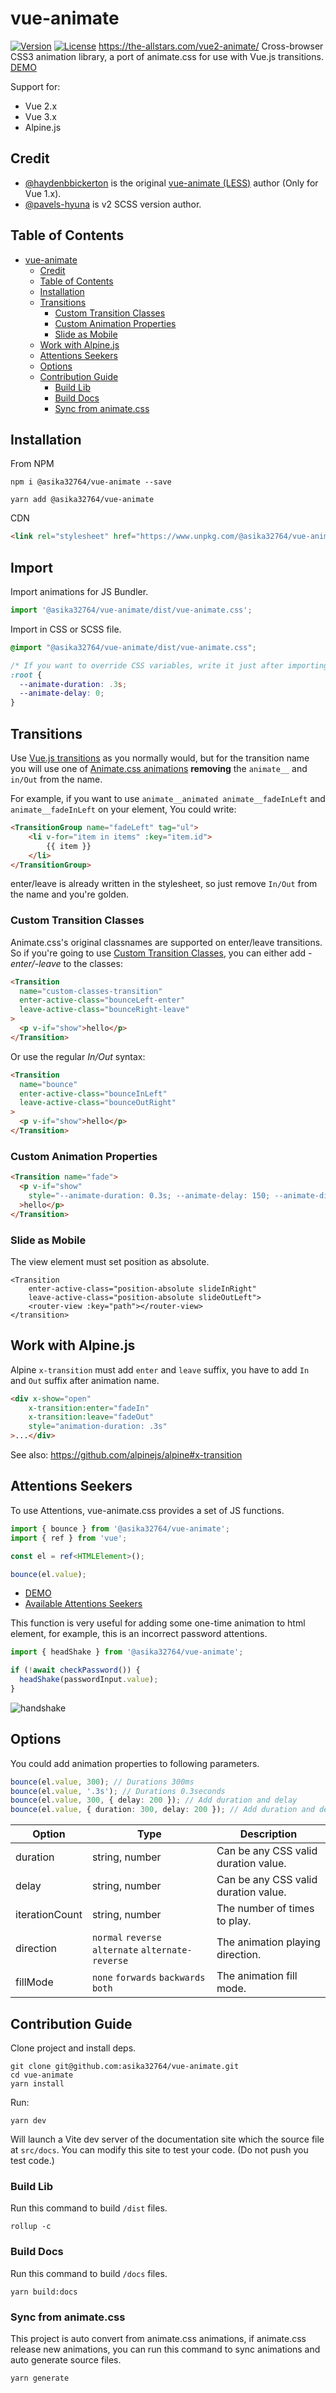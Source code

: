 # vue-animate

[![Version](https://img.shields.io/npm/v/%40asika32764/vue-animate.svg?style=flat-square)](https://www.npmjs.com/package/@asika32764/vue-animate)
[![License](https://img.shields.io/npm/l/%40asika32764/vue-animate.svg?style=flat-square)](LICENSE)
https://the-allstars.com/vue2-animate/
Cross-browser CSS3 animation library, a port of animate.css for use with Vue.js transitions. [DEMO](https://vue-animate.simular.co/)

Support for:

- Vue 2.x
- Vue 3.x
- Alpine.js

## Credit

- [@haydenbbickerton](https://github.com/haydenbbickerton/vue-animate) is the original [vue-animate (LESS)](https://github.com/haydenbbickerton/vue-animate) author (Only for Vue 1.x).
- [@pavels-hyuna](https://github.com/pavels-hyuna) is v2 SCSS version author.

## Table of Contents

<!-- TOC -->
* [vue-animate](#vue-animate)
  * [Credit](#credit)
  * [Table of Contents](#table-of-contents)
  * [Installation](#installation)
  * [Transitions](#transitions)
    * [Custom Transition Classes](#custom-transition-classes)
    * [Custom Animation Properties](#custom-animation-properties)
    * [Slide as Mobile](#slide-as-mobile)
  * [Work with Alpine.js](#work-with-alpinejs)
  * [Attentions Seekers](#attentions-seekers)
  * [Options](#options)
  * [Contribution Guide](#contribution-guide)
    * [Build Lib](#build-lib)
    * [Build Docs](#build-docs)
    * [Sync from animate.css](#sync-from-animatecss)
<!-- TOC -->

## Installation

From NPM

```shell
npm i @asika32764/vue-animate --save

yarn add @asika32764/vue-animate
```

CDN

```html
<link rel="stylesheet" href="https://www.unpkg.com/@asika32764/vue-animate/dist/vue-animate.min.css"/>
```

## Import

Import animations for JS Bundler.

```ts
import '@asika32764/vue-animate/dist/vue-animate.css';
```

Import in CSS or SCSS file.

```css
@import "@asika32764/vue-animate/dist/vue-animate.css";

/* If you want to override CSS variables, write it just after importing */
:root {
  --animate-duration: .3s;
  --animate-delay: 0;
}
```

## Transitions

Use [Vue.js transitions](https://vuejs.org/guide/built-ins/transition.html "Vue.js Transitions") as you normally would, but for the transition name you will use one of [Animate.css animations](https://animate.style/#utilities "animations") **removing** the `animate__` and `in/Out` from the name.

For example, if you want to use `animate__animated animate__fadeInLeft` and `animate__fadeInLeft` on your element, You could write:

```html
<TransitionGroup name="fadeLeft" tag="ul">
    <li v-for="item in items" :key="item.id">
        {{ item }}
    </li>
</TransitionGroup>
```
enter/leave is already written in the stylesheet, so just remove `In/Out` from the name and you're golden.

### Custom Transition Classes

Animate.css's original classnames are supported on enter/leave transitions. So if you're going to use [Custom Transition Classes](https://vuejs.org/guide/built-ins/transition.html#css-based-transitions "Custom Transition Classes"), you can either add *-enter/-leave* to the classes:

```html
<Transition
  name="custom-classes-transition"
  enter-active-class="bounceLeft-enter"
  leave-active-class="bounceRight-leave"
>
  <p v-if="show">hello</p>
</Transition>
```
Or use the regular *In/Out* syntax:

```html
<Transition
  name="bounce"
  enter-active-class="bounceInLeft"
  leave-active-class="bounceOutRight"
>
  <p v-if="show">hello</p>
</Transition>
```

### Custom Animation Properties

```html
<Transition name="fade">
  <p v-if="show" 
    style="--animate-duration: 0.3s; --animate-delay: 150; --animate-direction: reverse;"
  >hello</p>
</Transition>
```

### Slide as Mobile

The view element must set position as absolute.

```
<Transition
    enter-active-class="position-absolute slideInRight"
    leave-active-class="position-absolute slideOutLeft">
    <router-view :key="path"></router-view>
</transition>
```

## Work with Alpine.js

Alpine `x-transition` must add `enter` and `leave` suffix, you have to add `In` and `Out` suffix after animation name.

```html
<div x-show="open"
    x-transition:enter="fadeIn"
    x-transition:leave="fadeOut"
    style="animation-duration: .3s"
>...</div>
```

See also: https://github.com/alpinejs/alpine#x-transition

## Attentions Seekers

To use Attentions, vue-animate.css provides a set of JS functions.

```ts
import { bounce } from '@asika32764/vue-animate';
import { ref } from 'vue';

const el = ref<HTMLElement>();

bounce(el.value);
```

- [DEMO](https://vue-animate.simular.co/#attentions)
- [Available Attentions Seekers](https://github.com/asika32764/vue-animate.css/tree/main/src/attentions)

This function is very useful for adding some one-time animation to html element, for example, 
this is an incorrect password attentions.

```ts
import { headShake } from '@asika32764/vue-animate';

if (!await checkPassword()) {
  headShake(passwordInput.value);
}
```

![handshake](https://github.com/asika32764/vue-animate/assets/1639206/0fea77fb-feda-4e5d-a8b1-9fbb59c8f330)


## Options

You could add animation properties to following parameters.

```ts
bounce(el.value, 300); // Durations 300ms
bounce(el.value, '.3s'); // Durations 0.3seconds
bounce(el.value, 300, { delay: 200 }); // Add duration and delay
bounce(el.value, { duration: 300, delay: 200 }); // Add duration and delay by options object
```

| Option         | Type                                               | Description                          |
|----------------|----------------------------------------------------|--------------------------------------|
| duration       | string, number                                     | Can be any CSS valid duration value. |
| delay          | string, number                                     | Can be any CSS valid duration value. |
| iterationCount | string, number                                     | The number of times to play.         |
| direction      | `normal` `reverse` `alternate` `alternate-reverse` | The animation playing direction.     |
| fillMode       | `none` `forwards` `backwards` `both`               | The animation fill mode.             |

## Contribution Guide

Clone project and install deps.

```shell
git clone git@github.com:asika32764/vue-animate.git
cd vue-animate
yarn install
```

Run:

```shell
yarn dev
```

Will launch a Vite dev server of the documentation site which the source file at `src/docs`.
You can modify this site to test your code. (Do not push you test code.)

### Build Lib

Run this command to build `/dist` files.

```shell
rollup -c
```

### Build Docs

Run this command to build `/docs` files.

```shell
yarn build:docs
```

### Sync from animate.css

This project is auto convert from animate.css animations, if animate.css release new animations, 
you can run this command to sync animations and auto generate source files.

```shell
yarn generate
```
